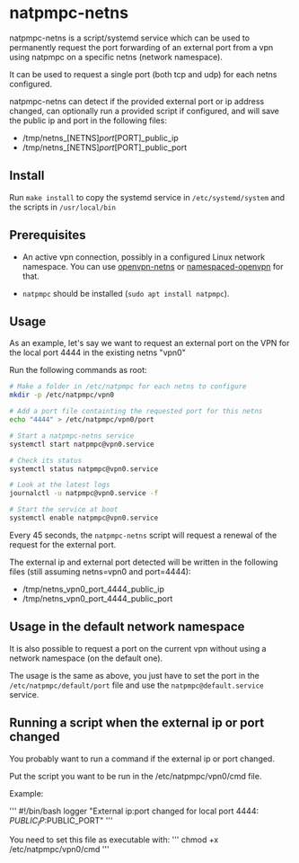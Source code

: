 # natpmpc-netns

natpmpc-netns is a script/systemd service which can be used to permanently request
the port forwarding of an external port from a vpn using natpmpc on a specific netns (network namespace).

It can be used to request a single port (both tcp and udp) for each netns configured.

natpmpc-netns can detect if the provided external port or ip address changed,
can optionally run a provided script if configured,
and will save the public ip and port in the following files:

- /tmp/netns_[NETNS]_port_[PORT]_public_ip
- /tmp/netns_[NETNS]_port_[PORT]_public_port

## Install

Run `make install` to copy the systemd service in `/etc/systemd/system` and the scripts in `/usr/local/bin`

## Prerequisites

- An active vpn connection, possibly in a configured Linux network namespace.
You can use [openvpn-netns](https://github.com/aleqx/openvpn-netns) or [namespaced-openvpn](https://github.com/slingamn/namespaced-openvpn) for that.

- `natpmpc` should be installed (`sudo apt install natpmpc`).

## Usage

As an example, let's say we want to request an external port on the VPN for the local port 4444 in the existing netns "vpn0"

Run the following commands as root:

```bash
# Make a folder in /etc/natpmpc for each netns to configure
mkdir -p /etc/natpmpc/vpn0

# Add a port file containting the requested port for this netns
echo "4444" > /etc/natpmpc/vpn0/port

# Start a natpmpc-netns service
systemctl start natpmpc@vpn0.service

# Check its status
systemctl status natpmpc@vpn0.service

# Look at the latest logs
journalctl -u natpmpc@vpn0.service -f

# Start the service at boot
systemctl enable natpmpc@vpn0.service
```

Every 45 seconds, the `natpmpc-netns` script will request a renewal of the request for the external port.

The external ip and external port detected will be written in the following files (still assuming netns=vpn0 and port=4444):

- /tmp/netns_vpn0_port_4444_public_ip
- /tmp/netns_vpn0_port_4444_public_port

## Usage in the default network namespace

It is also possible to request a port on the current vpn without using a network namespace (on the default one).

The usage is the same as above, you just have to set the port in the `/etc/natpmpc/default/port` file and use the `natpmpc@default.service` service.

## Running a script when the external ip or port changed

You probably want to run a command if the external ip or port changed.

Put the script you want to be run in the /etc/natpmpc/vpn0/cmd file.

Example:

'''
#!/bin/bash
logger "External ip:port changed for local port 4444: $PUBLIC_IP:$PUBLIC_PORT"
'''

You need to set this file as executable with:
'''
chmod +x /etc/natpmpc/vpn0/cmd
'''
